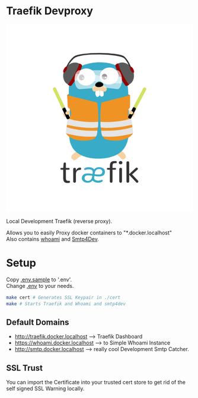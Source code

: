 # Traefik Devproxy

![TraefikLogo](https://github.com/traefik/traefik/blob/master/docs/content/assets/img/traefik.logo.png?raw=true)

Local Development Traefik (reverse proxy).

Allows you to easily Proxy docker containers to "*.docker.localhost"\
Also contains [whoami](https://hub.docker.com/r/containous/whoami) and [Smtp4Dev](https://github.com/rnwood/smtp4dev).

# Setup

Copy [.env.sample](./.env.sample) to '.env'. \
Change [.env](./.env) to your needs.

```bash
make cert # Generates SSL Keypair in ./cert
make # Starts Traefik and Whoami and smtp4dev
```

## Default Domains

- http://traefik.docker.localhost --> Traefik Dashboard
- https://whoami.docker.localhost --> to Simple Whoami Instance
- http://smtp.docker.localhost --> really cool Development Smtp Catcher.

## SSL Trust

You can import the Certificate into your trusted cert store to get rid of the self signed SSL Warning locally.
